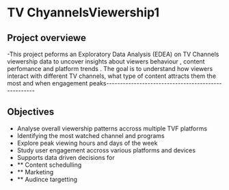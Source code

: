 # TV ChyannelsViewership1
## Project overviewe
-This project peforms an Exploratory Data Analysis (EDEA) on TV Channels viewership data to uncover insights about viewers behaviour , content perfomance and platform trends . The goal is to understand how viewers interact with different TV channels, what type of content attracts them the most and when engagement peaks----------------------------------------------------
## Objectives 
- Analyse overall viewership patterns accross multiple TVF platforms
- Identifying the most watched channel and programs
- Explore peak viewing hours and days of the week
- Study user engagement accross various platforms and devices
- Supports data driven decisions for
- ** Content schedulling
- ** Marketing
- ** Audince targetting
